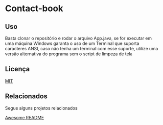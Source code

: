 
# Contact-book 








## Uso
Basta clonar o repositório e rodar o arquivo App.java, se for executar em uma máquina Windows garanta o uso de um Terminal que suporta caracteres ANSI, caso não tenha um terminal com esse suporte, utilize uma versão alternativa do programa sem o script de limpeza de tela



## Licença

[MIT](https://choosealicense.com/licenses/mit/)


## Relacionados

Segue alguns projetos relacionados

[Awesome README](https://github.com/matiassingers/awesome-readme)

